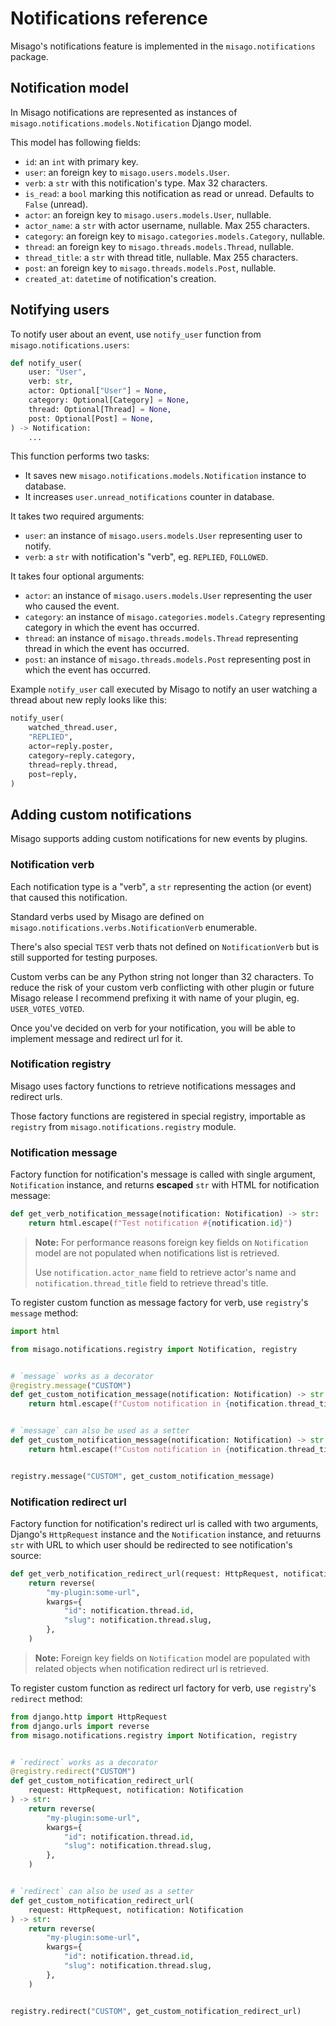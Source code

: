 # Notifications reference

Misago's notifications feature is implemented in the `misago.notifications` package.


## Notification model

In Misago notifications are represented as instances of `misago.notifications.models.Notification` Django model.

This model has following fields:

- `id`: an `int` with primary key.
- `user`: an foreign key to `misago.users.models.User`.
- `verb`: a `str` with this notification's type. Max 32 characters.
- `is_read`: a `bool` marking this notification as read or unread. Defaults to `False` (unread).
- `actor`: an foreign key to `misago.users.models.User`, nullable.
- `actor_name`: a `str` with actor username, nullable. Max 255 characters.
- `category`: an foreign key to `misago.categories.models.Category`, nullable.
- `thread`: an foreign key to `misago.threads.models.Thread`, nullable.
- `thread_title`: a `str` with thread title, nullable. Max 255 characters.
- `post`: an foreign key to `misago.threads.models.Post`, nullable.
- `created_at`: `datetime` of notification's creation.


## Notifying users

To notify user about an event, use `notify_user` function from `misago.notifications.users`:

```python
def notify_user(
    user: "User",
    verb: str,
    actor: Optional["User"] = None,
    category: Optional[Category] = None,
    thread: Optional[Thread] = None,
    post: Optional[Post] = None,
) -> Notification:
    ...
```

This function performs two tasks:

- It saves new `misago.notifications.models.Notification` instance to database.
- It increases `user.unread_notifications` counter in database.

It takes two required arguments:

- `user`: an instance of `misago.users.models.User` representing user to notify.
- `verb`: a `str` with notification's "verb", eg. `REPLIED`, `FOLLOWED`.

It takes four optional arguments:

- `actor`: an instance of `misago.users.models.User` representing the user who caused the event.
- `category`: an instance of `misago.categories.models.Categry` representing category in which the event has occurred.
- `thread`: an instance of `misago.threads.models.Thread` representing thread in which the event has occurred.
- `post`: an instance of `misago.threads.models.Post` representing post in which the event has occurred.

Example `notify_user` call executed by Misago to notify an user watching a thread about new reply looks like this:

```python
notify_user(
    watched_thread.user,
    "REPLIED",
    actor=reply.poster,
    category=reply.category,
    thread=reply.thread,
    post=reply,
) 
```


## Adding custom notifications

Misago supports adding custom notifications for new events by plugins.


### Notification verb

Each notification type is a "verb", a `str` representing the action (or event) that caused this notification.

Standard verbs used by Misago are defined on `misago.notifications.verbs.NotificationVerb` enumerable.

There's also special `TEST` verb thats not defined on `NotificationVerb` but is still supported for testing purposes.

Custom verbs can be any Python string not longer than 32 characters. To reduce the risk of your custom verb conflicting with other plugin or future Misago release I recommend prefixing it with name of your plugin, eg. `USER_VOTES_VOTED`.

Once you've decided on verb for your notification, you will be able to implement message and redirect url for it.


### Notification registry

Misago uses factory functions to retrieve notifications messages and redirect urls.

Those factory functions are registered in special registry, importable as `registry` from `misago.notifications.registry` module.


### Notification message

Factory function for notification's message is called with single argument, `Notification` instance, and returns **escaped** `str` with HTML for notification message:

```python
def get_verb_notification_message(notification: Notification) -> str:
    return html.escape(f"Test notification #{notification.id}")
```

> **Note:** For performance reasons foreign key fields on `Notification` model are not populated when notifications list is retrieved.
> 
> Use `notification.actor_name` field to retrieve actor's name and `notification.thread_title` field to retrieve thread's title.

To register custom function as message factory for verb, use `registry`'s `message` method:

```python
import html

from misago.notifications.registry import Notification, registry


# `message` works as a decorator
@registry.message("CUSTOM")
def get_custom_notification_message(notification: Notification) -> str:
    return html.escape(f"Custom notification in {notification.thread_title}")


# `message` can also be used as a setter
def get_custom_notification_message(notification: Notification) -> str:
    return html.escape(f"Custom notification in {notification.thread_title}")


registry.message("CUSTOM", get_custom_notification_message)
```


### Notification redirect url

Factory function for notification's redirect url is called with two arguments, Django's `HttpRequest` instance and the `Notification` instance, and retuurns `str` with URL to which user should be redirected to see notification's source:

```python
def get_verb_notification_redirect_url(request: HttpRequest, notification: Notification) -> str:
    return reverse(
        "my-plugin:some-url",
        kwargs={
            "id": notification.thread.id,
            "slug": notification.thread.slug,
        },
    )
```

> **Note:** Foreign key fields on `Notification` model are populated with related objects when notification redirect url is retrieved.


To register custom function as redirect url factory for verb, use `registry`'s `redirect` method:

```python
from django.http import HttpRequest
from django.urls import reverse
from misago.notifications.registry import Notification, registry


# `redirect` works as a decorator
@registry.redirect("CUSTOM")
def get_custom_notification_redirect_url(
    request: HttpRequest, notification: Notification
) -> str:
    return reverse(
        "my-plugin:some-url",
        kwargs={
            "id": notification.thread.id,
            "slug": notification.thread.slug,
        },
    )


# `redirect` can also be used as a setter
def get_custom_notification_redirect_url(
    request: HttpRequest, notification: Notification
) -> str:
    return reverse(
        "my-plugin:some-url",
        kwargs={
            "id": notification.thread.id,
            "slug": notification.thread.slug,
        },
    )


registry.redirect("CUSTOM", get_custom_notification_redirect_url)
```